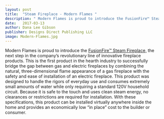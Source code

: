 ```yaml
---
layout: post
title:  "Steam Fireplace - Modern Flames "
description: " Modern Flames is proud to introduce the FusionFire™ Steam Fireplace, the next step in the company’s revolutionary line of innovative fireplace products. "
date:   2017-03-13
author: Dana Lee Gibson
publisher: Designs Direct Publishing LLC
image: Modern-Flames.jpg
---
```


Modern Flames is proud to introduce the [FusionFire™ Steam Fireplace,](https://www.modernflames.com/) the next step in the company’s revolutionary line of innovative fireplace products. This is the first product in the hearth industry to successfully bridge the gap between gas and electric fireplaces by combining the natural, three-dimensional flame appearance of a gas fireplace with the safety and ease of installation of an electric fireplace. <!--more--> This product was designed to handle the rigors of everyday use and consumes extremely small amounts of water while only requiring a standard 120V household circuit. Because it is safe to the touch and uses clean steam energy, no clearances or restrictions are required for installation. With these specifications, this product can be installed virtually anywhere inside the home and provides an economically low “in place” cost to the builder or consumer.
